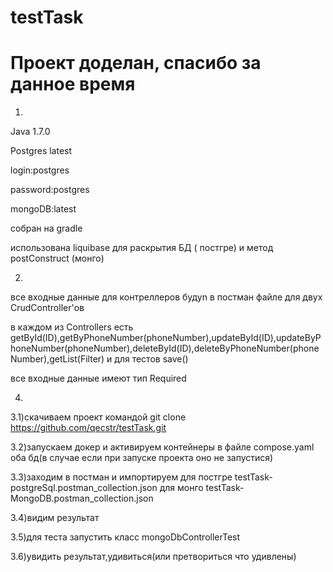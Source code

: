 # testTask
# Проект доделан, спасибо за данное время
1)

Java 1.7.0	

Postgres latest

login:postgres

password:postgres

mongoDB:latest

собран на gradle

использована liquibase для раскрытия БД ( постгре) и метод postConstruct (монго)


2)
все входные данные для контреллеров будуn в постман файле для двух CrudController'ов

в каждом из Controllers есть getById(ID),getByPhoneNumber(phoneNumber),updateById(ID),updateByPhoneNumber(phoneNumber),deleteById(ID),deleteByPhoneNumber(phoneNumber),getList(Filter) и  для тестов save()

все входные данные имеют тип Required

4)

3.1)скачиваем проект командой git clone https://github.com/qecstr/testTask.git

3.2)запускаем докер и активируем контейнеры в файле compose.yaml оба бд(в случае если при запуске проекта оно не запустися)

3.3)заходим в постман и импортируем для постгре testTask-postgreSql.postman_collection.json для монго testTask-MongoDB.postman_collection.json

3.4)видим результат

3.5)для теста запустить класс mongoDbControllerTest

3.6)увидить результат,удивиться(или претвориться что удивлены)

